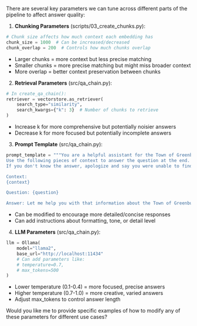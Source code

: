 

There are several key parameters we can tune across different parts of the pipeline to affect answer quality:

1. **Chunking Parameters** (scripts/03_create_chunks.py):
```python
# Chunk size affects how much context each embedding has
chunk_size = 1000  # Can be increased/decreased
chunk_overlap = 200  # Controls how much chunks overlap
```
- Larger chunks = more context but less precise matching
- Smaller chunks = more precise matching but might miss broader context
- More overlap = better context preservation between chunks

2. **Retrieval Parameters** (src/qa_chain.py):
```python
# In create_qa_chain():
retriever = vectorstore.as_retriever(
    search_type="similarity",
    search_kwargs={"k": 3}  # Number of chunks to retrieve
)
```
- Increase k for more comprehensive but potentially noisier answers
- Decrease k for more focused but potentially incomplete answers

3. **Prompt Template** (src/qa_chain.py):
```python
prompt_template = """You are a helpful assistant for the Town of Greenburgh, NY. 
Use the following pieces of context to answer the question at the end. 
If you don't know the answer, apologize and say you were unable to find that information, don't try to make up an answer.

Context:
{context}

Question: {question}

Answer: Let me help you with that information about the Town of Greenburgh."""
```
- Can be modified to encourage more detailed/concise responses
- Can add instructions about formatting, tone, or detail level

4. **LLM Parameters** (src/qa_chain.py):
```python
llm = Ollama(
    model="llama2", 
    base_url="http://localhost:11434"
    # Can add parameters like:
    # temperature=0.7,
    # max_tokens=500
)
```
- Lower temperature (0.1-0.4) = more focused, precise answers
- Higher temperature (0.7-1.0) = more creative, varied answers
- Adjust max_tokens to control answer length

Would you like me to provide specific examples of how to modify any of these parameters for different use cases?
